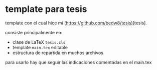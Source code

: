 # template para tesis

template con el cual hice mi (https://github.com/bedw8/tesis)[tesis]. 

consiste principalmente en:
- clase de LaTeX `tesis.cls`
- template `main.tex` editable
- estructura de repartida en muchos archivos

para usarlo hay que seguir las indicaciones comentadas en el main.tex
